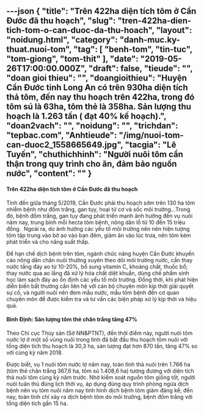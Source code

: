 ---json
{
    "title": "Trên 422ha diện tích tôm ở Cần Đước đã thu hoạch",
    "slug": "tren-422ha-dien-tich-tom-o-can-duoc-da-thu-hoach",
    "layout": "noidung.html",
    "category": "danh-muc.ky-thuat.nuoi-tom",
    "tag": [
        "benh-tom",
        "tin-tuc",
        "tom-giong",
        "tom-thit"
    ],
    "date": "2019-05-26T17:00:00.000Z",
    "draft": false,
    "tieude": "",
    "doan gioi thieu": "",
    "doangioithieu": "Huyện Cần Đước tỉnh Long An có trên 930ha diện tích thả tôm, đến nay thu hoạch trên 422ha, trong đó tôm sú là 63ha, tôm thẻ là 358ha. Sản lượng thu hoạch là 1.263 tấn ( đạt 40% kế hoạch).",
    "doan2vach": "",
    "noidung": "",
    "trichdan": "tepbac.com",
    "Anhtieude": "/img/nuoi-tom-can-duoc2_1558665649.jpg",
    "tacgia": "Lê Tuyến",
    "chuthichhinh": "Người nuôi tôm cẩn thận trong quy trình cho ăn, đảm bảo nguồn nước",
    "__content__": ""
}
---
<h4>Tr&ecirc;n 422ha diện t&iacute;ch t&ocirc;m ở Cần Đước đ&atilde; thu hoạch</h4>

<p>T&iacute;nh đến giữa th&aacute;ng 5/2019, Cần Đước phải thu hoạch sớm tr&ecirc;n 130 ha t&ocirc;m nhiễm bệnh như đốm trắng, gan tụy, hoại tử cơ v&agrave; sốc m&ocirc;i trường&hellip;Trong đ&oacute;, bệnh đốm trắng, gan tụy đang ph&aacute;t triển mạnh ảnh hưởng đến vụ nu&ocirc;i năm nay, trung b&igrave;nh mỗi hecta t&ocirc;m bệnh, n&ocirc;ng d&acirc;n lỗ từ 10 đến 15 triệu đồng.&nbsp; Ngo&agrave;i ra, do ảnh hưởng c&aacute;c yếu tố m&ocirc;i trường n&ecirc;n n&ecirc;n hiện tượng t&ocirc;m tập trung v&agrave;o bờ ao v&agrave;o ban đ&ecirc;m, giảm ăn v&agrave;o l&uacute;c trưa, n&ecirc;n t&ocirc;m k&eacute;m ph&aacute;t triển v&agrave; cho năng suất thấp.</p>

<p>Để hạn chế dịch bệnh tr&ecirc;n t&ocirc;m, ng&agrave;nh chức năng huyện Cần Đước khuyến c&aacute;o n&ocirc;ng d&acirc;n chăn nu&ocirc;i thường xuy&ecirc;n theo d&otilde;i m&ocirc;i trường nước, cần thay nước tầng đ&aacute;y ao từ 10-20%, bổ sung vitamin C, kho&aacute;ng chất, thuốc bổ; thay nước qua ao lắng đ&atilde; xử l&yacute; h&oacute;a chất diệt khuẩn, d&ugrave;ng chế phẩm sinh học l&agrave;m sạch đ&aacute;y ao ổn định c&aacute;c yếu tố m&ocirc;i trường. Đồng thời, khi ph&aacute;t hiện diễn biến bất thường cần li&ecirc;n hệ với c&aacute;n bộ chuy&ecirc;n m&ocirc;n kịp thời giải quyết sự cố, v&agrave; người nu&ocirc;i n&ecirc;n đem mẫu nước, mẫu t&ocirc;m bệnh đến cơ quan chuy&ecirc;n m&ocirc;n để được kiểm tra v&agrave; tư vấn c&aacute;c biện ph&aacute;p xử l&yacute; kịp thời v&agrave; hiệu quả.</p>

<h4>B&igrave;nh Định: Sản lượng t&ocirc;m thẻ ch&acirc;n trắng tăng 47%</h4>

<p>Theo Chi cục Thủy sản (Sở NN&amp;PTNT), đến thời điểm n&agrave;y, người nu&ocirc;i t&ocirc;m nước lợ ở một số v&ugrave;ng nu&ocirc;i trong tỉnh đ&atilde; bắt đầu thu hoạch t&ocirc;m nu&ocirc;i với tổng diện t&iacute;ch thu hoạch l&agrave; 30,3 ha, sản lượng đạt hơn 870 tấn, tăng 47% so với c&ugrave;ng kỳ năm 2018.</p>

<p>Được biết, vụ 1 nu&ocirc;i t&ocirc;m nước lợ năm nay, to&agrave;n tỉnh thả nu&ocirc;i tr&ecirc;n 1.766 ha (t&ocirc;m thẻ ch&acirc;n trắng 367,6 ha, t&ocirc;m s&uacute; 1.408,6 ha) tương đương với diện t&iacute;ch thả nu&ocirc;i t&ocirc;m c&ugrave;ng kỳ năm trước. Nhờ kiểm so&aacute;t nguồn t&ocirc;m giống tốt, người nu&ocirc;i tu&acirc;n thủ đ&uacute;ng lịch thời vụ, &aacute;p dụng đ&uacute;ng quy tr&igrave;nh ph&ograve;ng ngừa dịch bệnh n&ecirc;n vụ t&ocirc;m nu&ocirc;i năm nay t&igrave;nh h&igrave;nh dịch bệnh t&ocirc;m giảm đ&aacute;ng kể; đến nay, to&agrave;n tỉnh chỉ xảy ra dịch bệnh t&ocirc;m do m&ocirc;i trường, bệnh đốm trắng với tổng diện t&iacute;ch gần 15 ha.</p>
